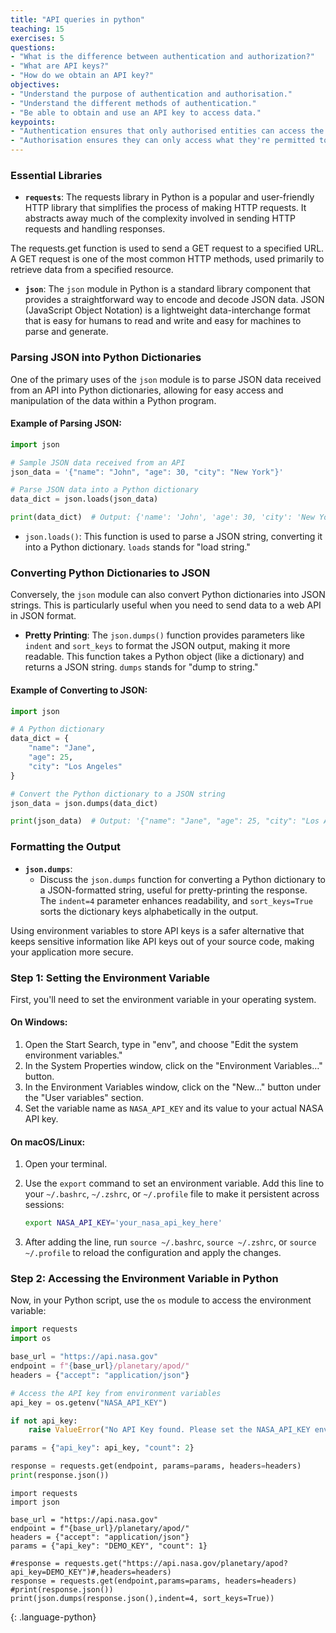 ```yaml
---
title: "API queries in python"
teaching: 15
exercises: 5
questions:
- "What is the difference between authentication and authorization?"
- "What are API keys?"
- "How do we obtain an API key?"
objectives:
- "Understand the purpose of authentication and authorisation."
- "Understand the different methods of authentication."
- "Be able to obtain and use an API key to access data."
keypoints:
- "Authentication ensures that only authorised entities can access the API."
- "Authorisation ensures they can only access what they're permitted to."
---
```



### Essential Libraries

- **`requests`**:
The requests library in Python is a popular and user-friendly HTTP library that simplifies the process of making HTTP requests. It abstracts away much of the complexity involved in sending HTTP requests and handling responses.

The requests.get function is used to send a GET request to a specified URL. A GET request is one of the most common HTTP methods, used primarily to retrieve data from a specified resource.

- **`json`**:
The `json` module in Python is a standard library component that provides a straightforward way to encode and decode JSON data. JSON (JavaScript Object Notation) is a lightweight data-interchange format that is easy for humans to read and write and easy for machines to parse and generate.

### Parsing JSON into Python Dictionaries

One of the primary uses of the `json` module is to parse JSON data received from an API into Python dictionaries, allowing for easy access and manipulation of the data within a Python program.

#### Example of Parsing JSON:

```python
import json

# Sample JSON data received from an API
json_data = '{"name": "John", "age": 30, "city": "New York"}'

# Parse JSON data into a Python dictionary
data_dict = json.loads(json_data)

print(data_dict)  # Output: {'name': 'John', 'age': 30, 'city': 'New York'}
```

- `json.loads()`: This function is used to parse a JSON string, converting it into a Python dictionary. `loads` stands for "load string."

### Converting Python Dictionaries to JSON

Conversely, the `json` module can also convert Python dictionaries into JSON strings. This is particularly useful when you need to send data to a web API in JSON format.

- **Pretty Printing**: 
The `json.dumps()` function provides parameters like `indent` and `sort_keys` to format the JSON output, making it more readable. This function takes a Python object (like a dictionary) and returns a JSON string. `dumps` stands for "dump to string."


#### Example of Converting to JSON:

```python
import json

# A Python dictionary
data_dict = {
    "name": "Jane",
    "age": 25,
    "city": "Los Angeles"
}

# Convert the Python dictionary to a JSON string
json_data = json.dumps(data_dict)

print(json_data)  # Output: '{"name": "Jane", "age": 25, "city": "Los Angeles"}'
```

### Formatting the Output

- **`json.dumps`**:
  - Discuss the `json.dumps` function for converting a Python dictionary to a JSON-formatted string, useful for pretty-printing the response. The `indent=4` parameter enhances readability, and `sort_keys=True` sorts the dictionary keys alphabetically in the output.


Using environment variables to store API keys is a safer alternative that keeps sensitive information like API keys out of your source code, making your application more secure. 

### Step 1: Setting the Environment Variable

First, you'll need to set the environment variable in your operating system.

#### On Windows:

1. Open the Start Search, type in "env", and choose "Edit the system environment variables."
2. In the System Properties window, click on the "Environment Variables…" button.
3. In the Environment Variables window, click on the "New…" button under the "User variables" section.
4. Set the variable name as `NASA_API_KEY` and its value to your actual NASA API key.

#### On macOS/Linux:

1. Open your terminal.
2. Use the `export` command to set an environment variable. Add this line to your `~/.bashrc`, `~/.zshrc`, or `~/.profile` file to make it persistent across sessions:

   ```bash
   export NASA_API_KEY='your_nasa_api_key_here'
   ```

3. After adding the line, run `source ~/.bashrc`, `source ~/.zshrc`, or `source ~/.profile` to reload the configuration and apply the changes.

### Step 2: Accessing the Environment Variable in Python

Now, in your Python script, use the `os` module to access the environment variable:

```python
import requests
import os

base_url = "https://api.nasa.gov"
endpoint = f"{base_url}/planetary/apod/"
headers = {"accept": "application/json"}

# Access the API key from environment variables
api_key = os.getenv("NASA_API_KEY")

if not api_key:
    raise ValueError("No API Key found. Please set the NASA_API_KEY environment variable.")

params = {"api_key": api_key, "count": 2}

response = requests.get(endpoint, params=params, headers=headers)
print(response.json())
```


~~~
import requests
import json

base_url = "https://api.nasa.gov"
endpoint = f"{base_url}/planetary/apod/"
headers = {"accept": "application/json"}
params = {"api_key": "DEMO_KEY", "count": 1}

#response = requests.get("https://api.nasa.gov/planetary/apod?api_key=DEMO_KEY")#,headers=headers)
response = requests.get(endpoint,params=params, headers=headers)
#print(response.json())
print(json.dumps(response.json(),indent=4, sort_keys=True))
~~~
{: .language-python}